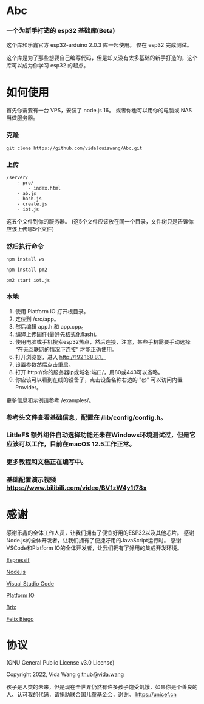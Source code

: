 # Abc

### 一个为新手打造的 esp32 基础库(Beta)

这个库和乐鑫官方 esp32-arduino 2.0.3 库一起使用。
仅在 esp32 完成测试。

这个库是为了那些想要自己编写代码，但是却又没有太多基础的新手打造的，这个库可以成为你学习 esp32 的起点。

# 如何使用

首先你需要有一台 VPS，安装了 node.js 16。
或者你也可以用你的电脑或 NAS 当做服务器。

### 克隆

```console
git clone https://github.com/vidalouiswang/Abc.git
```

### 上传

    /server/
        - pro/
            - index.html
        - ab.js
        - hash.js
        - create.js
        - iot.js

这五个文件到你的服务器。
(这5个文件应该放在同一个目录，文件树只是告诉你应该上传哪5个文件)

### 然后执行命令

```console
npm install ws
```

```console
npm install pm2
```

```console
pm2 start iot.js
```

### 本地

1. 使用 Platform IO 打开根目录。
2. 定位到 /src/app。 
3. 然后编辑 app.h 和 app.cpp。
4. 编译上传固件(最好先格式化flash)。
5. 使用电脑或手机搜索esp32热点，然后连接，注意，某些手机需要手动选择 “在无互联网的情况下连接” 才能正确使用。
6. 打开浏览器，进入 http://192.168.8.1。
7. 设置参数然后点击重启。
8. 打开 http://你的服务器ip或域名:端口/，用80或443可以省略。
9. 你应该可以看到在线的设备了，点击设备名称右边的 "@" 可以访问内置Provider。


更多信息和示例请参考 /examples/。

### 参考头文件查看基础信息，配置在 /lib/config/config.h。

### LittleFS 额外组件自动选择功能还未在Windows环境测试过，但是它应该可以工作，目前在macOS 12.5工作正常。

### 更多教程和文档正在编写中。

### 基础配置演示视频 https://www.bilibili.com/video/BV1zW4y1t78x

# 感谢

感谢乐鑫的全体工作人员，让我们拥有了便宜好用的ESP32以及其他芯片。
感谢Node.js的全体开发者，让我们拥有了便捷好用的JavaScript运行时。
感谢VSCode和Platform IO的全体开发者，让我们拥有了好用的集成开发环境。

[Espressif](https://github.com/espressif)

[Node.js](https://github.com/nodejs)

[Visual Studio Code](https://github.com/microsoft/vscode)

[Platform IO](https://github.com/platformio)

[Brix](https://github.com/brix/crypto-js)

[Felix Biego](https://github.com/fbiego/ESP32Time)

# 协议

(GNU General Public License v3.0 License)

Copyright 2022, Vida Wang <github@vida.wang>

孩子是人类的未来，但是现在全世界仍然有许多孩子饱受饥饿，如果你是个善良的人、认可我的代码，请捐助联合国儿童基金会，谢谢。
https://unicef.cn
